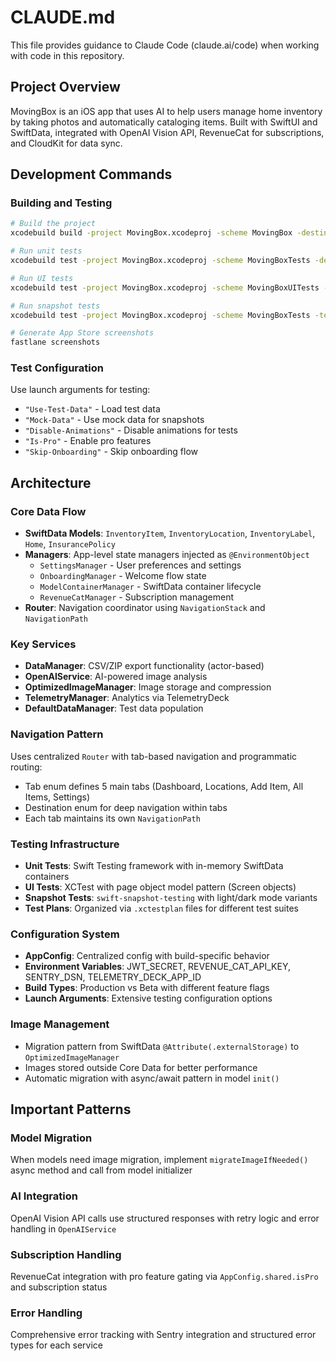 # CLAUDE.md

This file provides guidance to Claude Code (claude.ai/code) when working with code in this repository.

## Project Overview

MovingBox is an iOS app that uses AI to help users manage home inventory by taking photos and automatically cataloging items. Built with SwiftUI and SwiftData, integrated with OpenAI Vision API, RevenueCat for subscriptions, and CloudKit for data sync.

## Development Commands

### Building and Testing
```bash
# Build the project
xcodebuild build -project MovingBox.xcodeproj -scheme MovingBox -destination 'platform=iOS Simulator,name=iPhone 14 Pro'

# Run unit tests
xcodebuild test -project MovingBox.xcodeproj -scheme MovingBoxTests -destination 'platform=iOS Simulator,name=iPhone 14 Pro'

# Run UI tests  
xcodebuild test -project MovingBox.xcodeproj -scheme MovingBoxUITests -destination 'platform=iOS Simulator,name=iPhone 14 Pro'

# Run snapshot tests
xcodebuild test -project MovingBox.xcodeproj -scheme MovingBoxTests -testPlan MovingBoxSnapshotTests -destination 'platform=iOS Simulator,name=iPhone 14 Pro'

# Generate App Store screenshots
fastlane screenshots
```

### Test Configuration
Use launch arguments for testing:
- `"Use-Test-Data"` - Load test data
- `"Mock-Data"` - Use mock data for snapshots
- `"Disable-Animations"` - Disable animations for tests
- `"Is-Pro"` - Enable pro features
- `"Skip-Onboarding"` - Skip onboarding flow

## Architecture

### Core Data Flow
- **SwiftData Models**: `InventoryItem`, `InventoryLocation`, `InventoryLabel`, `Home`, `InsurancePolicy`
- **Managers**: App-level state managers injected as `@EnvironmentObject`
  - `SettingsManager` - User preferences and settings
  - `OnboardingManager` - Welcome flow state
  - `ModelContainerManager` - SwiftData container lifecycle
  - `RevenueCatManager` - Subscription management
- **Router**: Navigation coordinator using `NavigationStack` and `NavigationPath`

### Key Services
- **DataManager**: CSV/ZIP export functionality (actor-based)
- **OpenAIService**: AI-powered image analysis
- **OptimizedImageManager**: Image storage and compression
- **TelemetryManager**: Analytics via TelemetryDeck
- **DefaultDataManager**: Test data population

### Navigation Pattern
Uses centralized `Router` with tab-based navigation and programmatic routing:
- Tab enum defines 5 main tabs (Dashboard, Locations, Add Item, All Items, Settings)
- Destination enum for deep navigation within tabs
- Each tab maintains its own `NavigationPath`

### Testing Infrastructure
- **Unit Tests**: Swift Testing framework with in-memory SwiftData containers
- **UI Tests**: XCTest with page object model pattern (Screen objects)
- **Snapshot Tests**: `swift-snapshot-testing` with light/dark mode variants
- **Test Plans**: Organized via `.xctestplan` files for different test suites

### Configuration System
- **AppConfig**: Centralized config with build-specific behavior
- **Environment Variables**: JWT_SECRET, REVENUE_CAT_API_KEY, SENTRY_DSN, TELEMETRY_DECK_APP_ID
- **Build Types**: Production vs Beta with different feature flags
- **Launch Arguments**: Extensive testing configuration options

### Image Management
- Migration pattern from SwiftData `@Attribute(.externalStorage)` to `OptimizedImageManager`
- Images stored outside Core Data for better performance
- Automatic migration with async/await pattern in model `init()`

## Important Patterns

### Model Migration
When models need image migration, implement `migrateImageIfNeeded()` async method and call from model initializer

### AI Integration  
OpenAI Vision API calls use structured responses with retry logic and error handling in `OpenAIService`

### Subscription Handling
RevenueCat integration with pro feature gating via `AppConfig.shared.isPro` and subscription status

### Error Handling
Comprehensive error tracking with Sentry integration and structured error types for each service